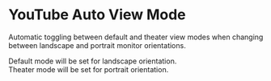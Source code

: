 # YouTube Auto View Mode

Automatic toggling between default and theater view modes when changing between landscape and portrait monitor orientations.

Default mode will be set for landscape orientation.  
Theater mode will be set for portrait orientation.
